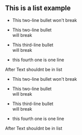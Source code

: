 ## This is a list example

* This two-line bullet won't break

* This two-line bullet  
will break

* This third-line bullet  
will break

* this fourth one is one line


After Text shouldnt be in list

* This two-line bullet won't break

* This two-line bullet  
will break

* This third-line bullet  
will break

* this fourth one is one line


After Text shouldnt be in list

